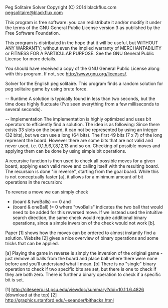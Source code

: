 Peg Solitaire Solver
Copyright (C) 2014 blackflux.com <pegsolitaire@blackflux.com>

This program is free software: you can redistribute it and/or modify
it under the terms of the GNU General Public License version 3 as
published by the Free Software Foundation.

This program is distributed in the hope that it will be useful,
but WITHOUT ANY WARRANTY; without even the implied warranty of
MERCHANTABILITY or FITNESS FOR A PARTICULAR PURPOSE.  See the
GNU General Public License for more details.

You should have received a copy of the GNU General Public License
along with this program.  If not, see <http://www.gnu.org/licenses/>.

Solver for the English peg solitaire.
This program finds a random solution for peg solitaire game by using brute force.

-- Runtime
A solution is typically found in less than two seconds, but the time does highly
fluctuate (I've seen everything from a few milliseconds to several seconds).

-- Implementation
The implementation is highly optimized and uses bit operators to efficiently find
a solution. The idea is as following: Since there exists 33 slots on the board, it
can not be represented by using an integer (32 bits), but we can use a long (64 bits).
The first 49 bits (7 x 7) of the long represent the board. However there are some bits
that are not valid and never used, i.e. 0,1,5,6,7,8,12,13 and so on. Checking of
possible moves and applying them can be done by using simple bit operations.

A recursive function is then used to check all possible moves for a given board,
applying each valid move and calling itself with the resulting board. The recursion is
done "in reverse", starting from the goal board. While this is not conceptually faster [a],
it allows for a minimum amount of bit operations in the recursion:

To reverse a move we can simply check
- (board & twoBalls) == 0 and
- (board & oneBall) != 0
where "twoBalls" indicates the two ball that would need to be added for this reversed move.
If we instead used the intuitive search direction, the same check would require additional
binary operations, since a simple inversion of the check would not work [b].

Paper [1] shows how the moves can be ordered to almost instantly find a solution.
Website [2] gives a nice overview of binary operations and some tricks that
can be applied.

[a] Playing the game in reverse is simply the inversion of the original game - just remove all
balls from the board and place ball where there were none before and you'll understand
what I mean.
[b] There is no "single" binary operation to check if two specific bits are set, but there
is one to check if they are both zero. There is further a binary operation to check if a specific
bit is set.

[1] http://citeseerx.ist.psu.edu/viewdoc/summary?doi=10.1.1.6.4826 (download at the top)
[2] http://graphics.stanford.edu/~seander/bithacks.html
